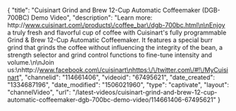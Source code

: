 {
    "title": "Cuisinart Grind and Brew 12-Cup Automatic Coffeemaker (DGB-700BC) Demo Video",
    "description": "Learn more: http:\/\/www.cuisinart.com\/products\/coffee_bar\/dgb-700bc.html\n\nEnjoy a truly fresh and flavorful cup of coffee with Cuisinart's fully programmable Grind & Brew 12-Cup Automatic Coffeemaker. It features a special burr grind that grinds the coffee without influencing the integrity of the bean, a strength selector and grind control functions to fine-tune intensity and volume.\n\nJoin us:\nhttp:\/\/www.facebook.com\/cuisinart\nhttps:\/\/twitter.com\/#!\/MyCuisinart",
    "channelid": "114661406",
    "videoid": "67495621",
    "date_created": "1334687196",
    "date_modified": "1506021960",
    "type": "captivate",
    "layout": "channelVideo",
    "url": "\/latest-videos\/cuisinart-grind-and-brew-12-cup-automatic-coffeemaker-dgb-700bc-demo-video\/114661406-67495621"
}